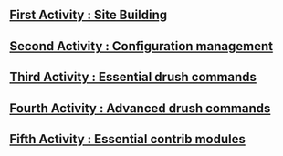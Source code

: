 ## [First Activity : Site Building](Activity1.md)
## [Second Activity : Configuration management](Activity2.md)
## [Third Activity : Essential drush commands](Activity3.md)
## [Fourth Activity : Advanced drush commands](Activity4.md)
## [Fifth Activity : Essential contrib modules](Activity5.md)
